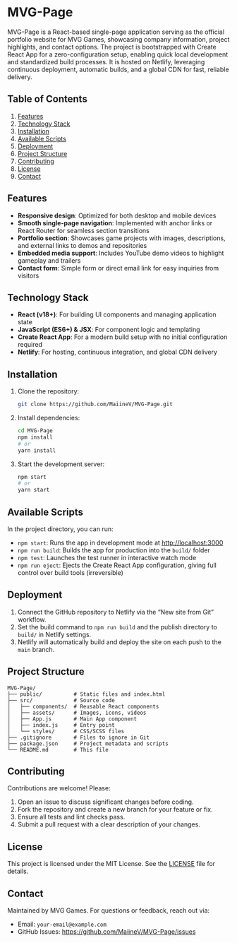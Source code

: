 # MVG-Page

MVG-Page is a React-based single-page application serving as the official portfolio website for MVG Games, showcasing company information, project highlights, and contact options. The project is bootstrapped with Create React App for a zero-configuration setup, enabling quick local development and standardized build processes. It is hosted on Netlify, leveraging continuous deployment, automatic builds, and a global CDN for fast, reliable delivery.

## Table of Contents

1. [Features](#features)
2. [Technology Stack](#technology-stack)
3. [Installation](#installation)
4. [Available Scripts](#available-scripts)
5. [Deployment](#deployment)
6. [Project Structure](#project-structure)
7. [Contributing](#contributing)
8. [License](#license)
9. [Contact](#contact)

## Features

- **Responsive design**: Optimized for both desktop and mobile devices
- **Smooth single-page navigation**: Implemented with anchor links or React Router for seamless section transitions
- **Portfolio section**: Showcases game projects with images, descriptions, and external links to demos and repositories
- **Embedded media support**: Includes YouTube demo videos to highlight gameplay and trailers
- **Contact form**: Simple form or direct email link for easy inquiries from visitors

## Technology Stack

- **React (v18+)**: For building UI components and managing application state
- **JavaScript (ES6+) & JSX**: For component logic and templating
- **Create React App**: For a modern build setup with no initial configuration required
- **Netlify**: For hosting, continuous integration, and global CDN delivery

## Installation

1. Clone the repository:
   ```bash
   git clone https://github.com/MaiineV/MVG-Page.git
   ```
2. Install dependencies:
   ```bash
   cd MVG-Page
   npm install
   # or
   yarn install
   ```
3. Start the development server:
   ```bash
   npm start
   # or
   yarn start
   ```

## Available Scripts

In the project directory, you can run:

- `npm start`: Runs the app in development mode at [http://localhost:3000](http://localhost:3000)
- `npm run build`: Builds the app for production into the `build/` folder
- `npm test`: Launches the test runner in interactive watch mode
- `npm run eject`: Ejects the Create React App configuration, giving full control over build tools (irreversible)

## Deployment

1. Connect the GitHub repository to Netlify via the “New site from Git” workflow.
2. Set the build command to `npm run build` and the publish directory to `build/` in Netlify settings.
3. Netlify will automatically build and deploy the site on each push to the `main` branch.

## Project Structure

```
MVG-Page/
├── public/          # Static files and index.html
├── src/             # Source code
│   ├── components/  # Reusable React components
│   ├── assets/      # Images, icons, videos
│   ├── App.js       # Main App component
│   ├── index.js     # Entry point
│   └── styles/      # CSS/SCSS files
├── .gitignore       # Files to ignore in Git
├── package.json     # Project metadata and scripts
└── README.md        # This file
```

## Contributing

Contributions are welcome! Please:

1. Open an issue to discuss significant changes before coding.
2. Fork the repository and create a new branch for your feature or fix.
3. Ensure all tests and lint checks pass.
4. Submit a pull request with a clear description of your changes.

## License

This project is licensed under the MIT License. See the [LICENSE](LICENSE) file for details.

## Contact

Maintained by MVG Games. For questions or feedback, reach out via:

- Email: `your-email@example.com`
- GitHub Issues: https://github.com/MaiineV/MVG-Page/issues
